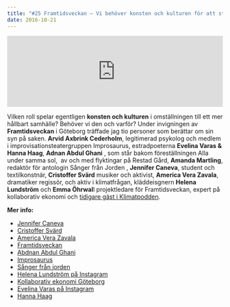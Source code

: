 ```yaml
---
title: "#25 Framtidsveckan – Vi behöver konsten och kulturen för att ställa om samhället!"
date: 2016-10-21
---
```


<iframe src="https://w.soundcloud.com/player/?url=https%3A//api.soundcloud.com/tracks/289351704&amp;color=001665&amp;auto_play=false&amp;hide_related=false&amp;show_comments=true&amp;show_user=true&amp;show_reposts=false" width="100%" height="166" frameborder="no" scrolling="no"></iframe>

Vilken roll spelar egentligen **konsten och kulturen** i omställningen till ett mer hållbart samhälle? Behöver vi den och varför? Under invigningen av **Framtidsveckan** i Göteborg träffade jag tio personer som berättar om sin syn på saken. **Arvid Axbrink Cederholm**, legitimerad psykolog och medlem i improvisationsteatergruppen Improsaurus, estradpoeterna **Evelina Varas & Hanna Haag**, **Adnan Abdul Ghani** , som står bakom föreställningen Alla under samma sol,  av och med flyktingar på Restad Gård, **Amanda Martling**, redaktör för antologin Sånger från Jorden , **Jennifer Caneva**, student och textilkonstnär, **Cristoffer Svärd** musiker och aktivist, **America Vera Zavala**, dramatiker regissör, och aktiv i klimatfrågan, kläddeisgnern **Helena Lundström** och **Emma Öhrwal**l projektledare för Framtidsveckan, expert på kollaborativ ekonomi och [tidigare gäst i Klimatpodden](/13-emma-ohrwall-kollaborativ-ekonomi-ar-framtiden/).

**Mer info:**

- [Jennifer Caneva](http://ilovemykaos.alltomkring.se/#home)
- [Cristoffer Svärd](http://www.cristoffersvard.com/)
- [America Vera Zavala](http://americavz.com/)
- [Framtidsveckan](http://www.studieframjandet.se/framtidsveckan/framtidsveckan/)
- [Abdnan Abdul Ghani](http://www.gp.se/nyheter/v%C3%A4stsverige/adnans-alla-id%C3%A9er-skingrar-m%C3%A5ngas-apati-1.120458)
- [Improsaurus](https://www.facebook.com/teater.improsaurus/about/)
- [Sånger från jorden](http://www.sangerfranjorden.se/)
- [Helena Lundström på Instagram](https://www.instagram.com/helenaldesign/)
- [Kollaborativ ekonomi Göteborg](http://www.kollekogbg.se/)
- [Evelina Varas på Instagram](https://www.instagram.com/fraufaras/)
- [Hanna Haag](https://www.facebook.com/hannaemiliahaag/)
